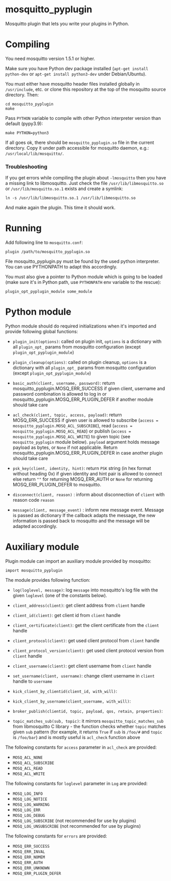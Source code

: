 mosquitto_pyplugin
==================

Mosquitto plugin that lets you write your plugins in Python.

Compiling
=========

You need mosquitto version 1.5.1 or higher.

Make sure you have Python dev package installed (`apt-get install
python-dev` or `apt-get install python3-dev` under Debian/Ubuntu).

You must either have mosquitto header files installed globally in
`/usr/include`, etc. or clone this repository at the top of the
mosquitto source directory. Then:

    cd mosquitto_pyplugin
    make

Pass `PYTHON` variable to compile with other Python interpreter
version than default (pypy3.9):

    make PYTHON=python3

If all goes ok, there should be `mosquitto_pyplugin.so` file in the
current directory. Copy it under path accessible for mosquitto daemon,
e.g.: `/usr/local/lib/mosquitto/`.

### Troubleshooting

If you get errors while compiling the plugin about `-lmosquitto` then you have a missing link to libmosquitto.
Just check the file `/usr/lib/libmosquitto.so` or `/usr/lib/mosquitto.so.1` exists and create a symlink:

    ln -s /usr/lib/libmosquitto.so.1 /usr/lib/libmosquitto.so

And make again the plugin. This time it should work.

Running
=======

Add following line to `mosquitto.conf`:

    plugin /path/to/mosquitto_pyplugin.so

File mosquitto_pyplugin.py must be found by the used python interpreter.
You can use PYTHONPATH to adapt this accordingly.

You must also give a pointer to Python module which is going to be
loaded (make sure it's in Python path, use `PYTHONPATH` env variable
to the rescue):

    plugin_opt_pyplugin_module some_module

Python module
=============

Python module should do required initializations when it's imported
and provide following global functions:

* `plugin_init(options)`: called on plugin init, `options` is a dictionary
  with all `plugin_opt_` params from mosquitto
  configuration (except `plugin_opt_pyplugin_module`)

* `plugin_cleanup(options)`: called on plugin cleanup, `options` is a dictionary
  with all `plugin_opt_` params from mosquitto
  configuration (except `plugin_opt_pyplugin_module`)

* `basic_auth(client, username, password)`: return mosquitto_pyplugin.MOSQ_ERR_SUCCESS if given
  client, username and password combination is allowed to log in
  or mosquitto_pyplugin.MOSQ_ERR_PLUGIN_DEFER if another module should take care

* `acl_check(client, topic, access, payload)`: return
  MOSQ_ERR_SUCCESS if given user is allowed to subscribe (`access =
  mosquitto_pyplugin.MOSQ_ACL_SUBSCRIBE`), read (`access =
  mosquitto_pyplugin.MOSQ_ACL_READ`) or publish (`access =
  mosquitto_pyplugin.MOSQ_ACL_WRITE`) to given topic (see `mosquitto_pyplugin`
  module below). `payload` argument holds message payload as bytes, or
  `None` if not applicable.
  Return mosquitto_pyplugin.MOSQ_ERR_PLUGIN_DEFER in case another plugin should take care

* `psk_key(client, identity, hint)`: return `PSK` string (in hex format without heading 0x) if given
  identity and hint pair is allowed to connect else return `""` for returning MOSQ_ERR_AUTH or `None`
  for returning MOSQ_ERR_PLUGIN_DEFER to mosquitto.

* `disconnect(client, reason)` : inform about disconnection of `client` with
  reason code `reason`

* `message(client, message_event)` : inform new message event. Message is passed as dictionary
  If the callback adapts the message, the new information is passed back to mosquitto
  and the message will be adapted accordingly.


Auxiliary module
================

Plugin module can import an auxiliary module provided by mosquitto:

    import mosquitto_pyplugin

The module provides following function:

* `log(loglevel, message)`: log `message` into mosquitto's log
  file with the given `loglevel` (one of the constants below).

* `client_address(client)`: get client address from `client`
  handle

* `client_id(client)`: get client id from `client` handle

* `client_certificate(client)`: get the client certificate
  from the `client` handle

* `client_protocol(client)`: get used client protocol from
  `client` handle

* `client_protocol_version(client)`: get used client protocol
  version from `client` handle

* `client_username(client)`: get client username from `client`
  handle

* `set_username(client, username)`: change client username
  in `client` handle to `username`

* `kick_client_by_clientid(client_id, with_will)`:

* `kick_client_by_username(client_username, with_will)`:

* `broker_publish(clientid, topic, payload, qos, retain, properties)`:

* `topic_matches_sub(sub, topic)`: it mirrors
  `mosquitto_topic_matches_sub` from libmosquitto C library - the
  function checks whether `topic` matches given `sub` pattern (for
  example, it returns `True` if `sub` is `/foo/#` and `topic` is
  `/foo/bar`) and is mostly useful is `acl_check` function above

The following constants for `access` parameter in `acl_check` are
provided:

* `MOSQ_ACL_NONE`
* `MOSQ_ACL_SUBSCRIBE`
* `MOSQ_ACL_READ`
* `MOSQ_ACL_WRITE`

The following constants for `loglevel` parameter in `Log` are provided:

* `MOSQ_LOG_INFO`
* `MOSQ_LOG_NOTICE`
* `MOSQ_LOG_WARNING`
* `MOSQ_LOG_ERR`
* `MOSQ_LOG_DEBUG`
* `MOSQ_LOG_SUBSCRIBE` (not recommended for use by plugins)
* `MOSQ_LOG_UNSUBSCRIBE` (not recommended for use by plugins)

The following constants for `errors` are provided:

* `MOSQ_ERR_SUCCESS`
* `MOSQ_ERR_INVAL`
* `MOSQ_ERR_NOMEM`
* `MOSQ_ERR_AUTH`
* `MOSQ_ERR_UNKNOWN`
* `MOSQ_ERR_PLUGIN_DEFER`
